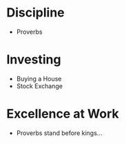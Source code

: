 # Discipline
* Proverbs

# Investing
* Buying a House
* Stock Exchange

# Excellence at Work
* Proverbs stand before kings...
